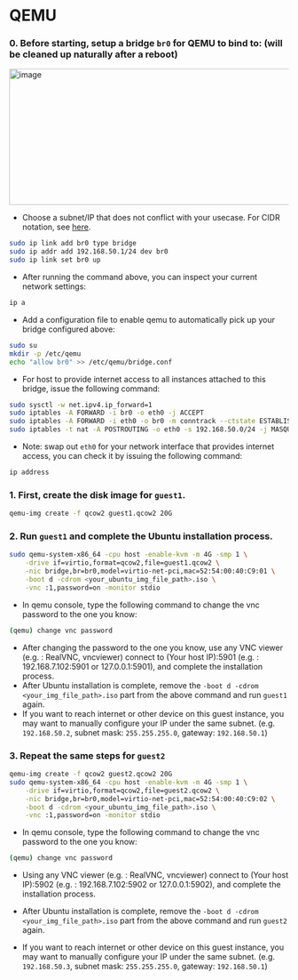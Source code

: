 # QEMU

### 0. Before starting, setup a bridge `br0` for QEMU to bind to: (will be cleaned up naturally after a reboot)
<img width="505" height="245" alt="image" src="https://github.com/user-attachments/assets/3c9ef3ae-8759-4bb0-bf62-1250ce20370d" />  


- Choose a subnet/IP that does not conflict with your usecase. For CIDR notation, see [here](https://en.wikipedia.org/wiki/Classless_Inter-Domain_Routing#CIDR_notation).
```bash
sudo ip link add br0 type bridge
sudo ip addr add 192.168.50.1/24 dev br0
sudo ip link set br0 up
```

- After running the command above, you can inspect your current network settings:
```bash
ip a
```

- Add a configuration file to enable qemu to automatically pick up your bridge configured above:
```bash
sudo su
mkdir -p /etc/qemu
echo "allow br0" >> /etc/qemu/bridge.conf
```

- For host to provide internet access to all instances attached to this bridge, issue the following command:
```bash
sudo sysctl -w net.ipv4.ip_forward=1
sudo iptables -A FORWARD -i br0 -o eth0 -j ACCEPT
sudo iptables -A FORWARD -i eth0 -o br0 -m conntrack --ctstate ESTABLISHED,RELATED -j ACCEPT
sudo iptables -t nat -A POSTROUTING -o eth0 -s 192.168.50.0/24 -j MASQUERADE
```
- Note: swap out `eth0` for your network interface that provides internet access, you can check it by issuing the following command:
```bash
ip address
```

### 1. First, create the disk image for `guest1`.
```bash
qemu-img create -f qcow2 guest1.qcow2 20G
```

### 2. Run `guest1` and complete the Ubuntu installation process.
```bash
sudo qemu-system-x86_64 -cpu host -enable-kvm -m 4G -smp 1 \
    -drive if=virtio,format=qcow2,file=guest1.qcow2 \
    -nic bridge,br=br0,model=virtio-net-pci,mac=52:54:00:40:C9:01 \
    -boot d -cdrom <your_ubuntu_img_file_path>.iso \
    -vnc :1,password=on -monitor stdio
```
- In qemu console, type the following command to change the vnc password to the one you know:
```bash
(qemu) change vnc password
```
- After changing the password to the one you know, use any VNC viewer (e.g. : RealVNC, vncviewer) connect to (Your host IP):5901 (e.g. : 192.168.7.102:5901 or 127.0.0.1:5901), and complete the installation process.
- After Ubuntu installation is complete, remove the `-boot d -cdrom <your_img_file_path>.iso` part from the above command and run `guest1` again.
- If you want to reach internet or other device on this guest instance, you may want to manually configure your IP under the same subnet. (e.g. `192.168.50.2`, subnet mask: `255.255.255.0`, gateway: `192.168.50.1`)

### 3. Repeat the same steps for `guest2`
```bash
qemu-img create -f qcow2 guest2.qcow2 20G
sudo qemu-system-x86_64 -cpu host -enable-kvm -m 4G -smp 1 \
    -drive if=virtio,format=qcow2,file=guest2.qcow2 \
    -nic bridge,br=br0,model=virtio-net-pci,mac=52:54:00:40:C9:02 \
    -boot d -cdrom <your_ubuntu_img_file_path>.iso \
    -vnc :1,password=on -monitor stdio
```
- In qemu console, type the following command to change the vnc password to the one you know:
```bash
(qemu) change vnc password
```
- Using any VNC viewer (e.g. : RealVNC, vncviewer) connect to (Your host IP):5902 (e.g. : 192.168.7.102:5902 or 127.0.0.1:5902), and complete the installation process.

- After Ubuntu installation is complete, remove the `-boot d -cdrom <your_img_file_path>.iso` part from the above command and run `guest2` again.
- If you want to reach internet or other device on this guest instance, you may want to manually configure your IP under the same subnet. (e.g. `192.168.50.3`, subnet mask: `255.255.255.0`, gateway: `192.168.50.1`)
